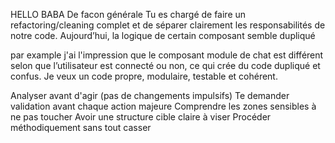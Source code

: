 HELLO BABA
De facon générale Tu es chargé de faire un refactoring/cleaning complet et de séparer clairement les responsabilités de notre code. Aujourd’hui, la logique de certain composant semble dupliqué

par example j'ai l'impression que le composant module de chat est différent
selon que l’utilisateur est connecté ou non, ce qui crée du code dupliqué et confus. Je veux un code propre, modulaire, testable et cohérent.

Analyser avant d'agir (pas de changements impulsifs)
Te demander validation avant chaque action majeure
Comprendre les zones sensibles à ne pas toucher
Avoir une structure cible claire à viser
Procéder méthodiquement sans tout casser
